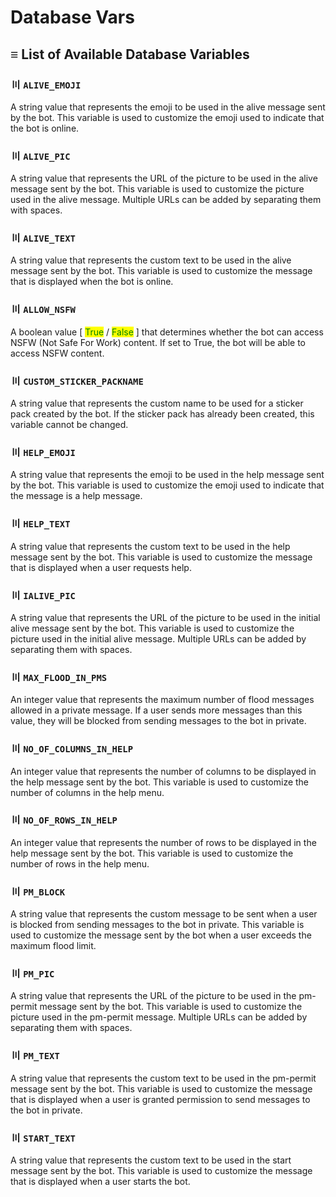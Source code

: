 # Database Vars

## ≡ List of Available Database Variables

### 〣 `ALIVE_EMOJI`

A string value that represents the emoji to be used in the alive message sent by the bot. This variable is used to customize the emoji used to indicate that the bot is online.

### 〣 `ALIVE_PIC`

A string value that represents the URL of the picture to be used in the alive message sent by the bot. This variable is used to customize the picture used in the alive message. Multiple URLs can be added by separating them with spaces.

### 〣 `ALIVE_TEXT`

A string value that represents the custom text to be used in the alive message sent by the bot. This variable is used to customize the message that is displayed when the bot is online.

### 〣 `ALLOW_NSFW`

A boolean value \[ <mark style="color:green;">True</mark> / <mark style="color:green;">False</mark> ] that determines whether the bot can access NSFW (Not Safe For Work) content. If set to True, the bot will be able to access NSFW content.

### 〣 `CUSTOM_STICKER_PACKNAME`

A string value that represents the custom name to be used for a sticker pack created by the bot. If the sticker pack has already been created, this variable cannot be changed.

### 〣 `HELP_EMOJI`

A string value that represents the emoji to be used in the help message sent by the bot. This variable is used to customize the emoji used to indicate that the message is a help message.

### 〣 `HELP_TEXT`

A string value that represents the custom text to be used in the help message sent by the bot. This variable is used to customize the message that is displayed when a user requests help.

### 〣 `IALIVE_PIC`

A string value that represents the URL of the picture to be used in the initial alive message sent by the bot. This variable is used to customize the picture used in the initial alive message. Multiple URLs can be added by separating them with spaces.

### 〣 `MAX_FLOOD_IN_PMS`

An integer value that represents the maximum number of flood messages allowed in a private message. If a user sends more messages than this value, they will be blocked from sending messages to the bot in private.

### 〣 `NO_OF_COLUMNS_IN_HELP`

An integer value that represents the number of columns to be displayed in the help message sent by the bot. This variable is used to customize the number of columns in the help menu.

### 〣 `NO_OF_ROWS_IN_HELP`

An integer value that represents the number of rows to be displayed in the help message sent by the bot. This variable is used to customize the number of rows in the help menu.

### 〣 `PM_BLOCK`

A string value that represents the custom message to be sent when a user is blocked from sending messages to the bot in private. This variable is used to customize the message sent by the bot when a user exceeds the maximum flood limit.

### 〣 `PM_PIC`

A string value that represents the URL of the picture to be used in the pm-permit message sent by the bot. This variable is used to customize the picture used in the pm-permit message. Multiple URLs can be added by separating them with spaces.

### 〣 `PM_TEXT`

A string value that represents the custom text to be used in the pm-permit message sent by the bot. This variable is used to customize the message that is displayed when a user is granted permission to send messages to the bot in private.

### 〣 `START_TEXT`

A string value that represents the custom text to be used in the start message sent by the bot. This variable is used to customize the message that is displayed when a user starts the bot.
